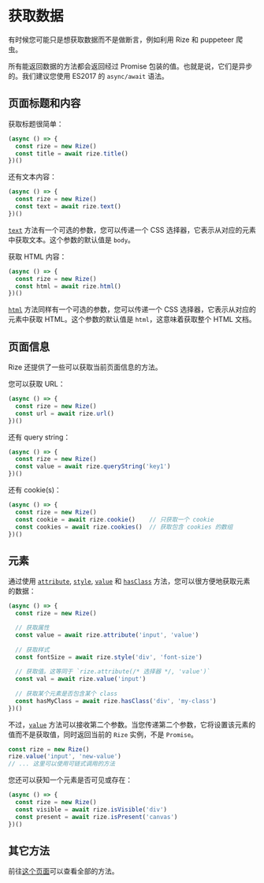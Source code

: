 # 获取数据

有时候您可能只是想获取数据而不是做断言，例如利用 Rize 和 puppeteer 爬虫。

所有能返回数据的方法都会返回经过 Promise 包装的值。也就是说，它们是异步的。我们建议您使用 ES2017 的 `async/await` 语法。

## 页面标题和内容

获取标题很简单：

```javascript
(async () => {
  const rize = new Rize()
  const title = await rize.title()
})()
```

还有文本内容：

```javascript
(async () => {
  const rize = new Rize()
  const text = await rize.text()
})()
```

[`text`](https://rize.js.org/api/classes/_index_.rize.html#text) 方法有一个可选的参数，您可以传递一个 CSS 选择器，它表示从对应的元素中获取文本。这个参数的默认值是 `body`。

获取 HTML 内容：

```javascript
(async () => {
  const rize = new Rize()
  const html = await rize.html()
})()
```

[`html`](https://rize.js.org/api/classes/_index_.rize.html#html) 方法同样有一个可选的参数，您可以传递一个 CSS 选择器，它表示从对应的元素中获取 HTML。这个参数的默认值是 `html`，这意味着获取整个 HTML 文档。

## 页面信息

Rize 还提供了一些可以获取当前页面信息的方法。

您可以获取 URL：

```javascript
(async () => {
  const rize = new Rize()
  const url = await rize.url()
})()
```

还有 query string：

```javascript
(async () => {
  const rize = new Rize()
  const value = await rize.queryString('key1')
})()
```

还有 cookie(s)：

```javascript
(async () => {
  const rize = new Rize()
  const cookie = await rize.cookie()    // 只获取一个 cookie
  const cookies = await rize.cookies()  // 获取包含 cookies 的数组
})()
```

## 元素

通过使用 [`attribute`](https://rize.js.org/api/classes/_index_.rize.html#attribute), [`style`](https://rize.js.org/api/classes/_index_.rize.html#style), [`value`](https://rize.js.org/api/classes/_index_.rize.html#value) 和 [`hasClass`](https://rize.js.org/api/classes/_index_.rize.html#hasclass) 方法，您可以很方便地获取元素的数据：

```javascript
(async () => {
  const rize = new Rize()

  // 获取属性
  const value = await rize.attribute('input', 'value')
  
  // 获取样式
  const fontSize = await rize.style('div', 'font-size')
  
  // 获取值。这等同于 `rize.attribute(/* 选择器 */, 'value')`
  const val = await rize.value('input')
  
  // 获取某个元素是否包含某个 class
  const hasMyClass = await rize.hasClass('div', 'my-class')
})()
```

不过，[`value`](https://rize.js.org/api/classes/_index_.rize.html#value) 方法可以接收第二个参数。当您传递第二个参数，它将设置该元素的值而不是获取值，同时返回当前的 `Rize` 实例，不是 `Promise`。

```javascript
const rize = new Rize()
rize.value('input', 'new-value')
// ... 这里可以使用可链式调用的方法
```

您还可以获知一个元素是否可见或存在：

```javascript
(async () => {
  const rize = new Rize()
  const visible = await rize.isVisible('div')
  const present = await rize.isPresent('canvas')
})()
```

## 其它方法

前往[这个页面](https://rize.js.org/api/classes/_index_.rize.html)可以查看全部的方法。